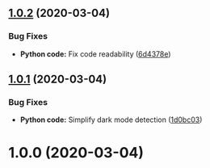 ## [1.0.2](https://github.com/jrappen/sublime-auto-dark/compare/1.0.1...1.0.2) (2020-03-04)


### Bug Fixes

* **Python code:** Fix code readability ([6d4378e](https://github.com/jrappen/sublime-auto-dark/commit/6d4378e3e3df52c9702e788ab44aa8f3db97d416))



## [1.0.1](https://github.com/jrappen/sublime-auto-dark/compare/1.0.0...1.0.1) (2020-03-04)

### Bug Fixes

* **Python code:** Simplify dark mode detection ([1d0bc03](https://github.com/jrappen/sublime-auto-dark/commit/1d0bc039ecf0cb6501798044bcc40ebdd589528c))

# 1.0.0 (2020-03-04)
